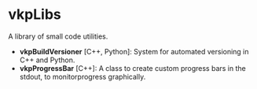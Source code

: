 # vkpLibs
A library of small code utilities.

* **vkpBuildVersioner** [C++, Python]: System for automated versioning in C++ and Python.
* **vkpProgressBar** [C++]: A class to create custom progress bars in the stdout, to monitorprogress graphically.

